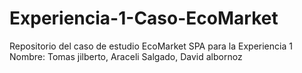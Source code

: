 # Experiencia-1-Caso-EcoMarket
Repositorio del caso de estudio EcoMarket SPA para la Experiencia 1 Nombre:  Tomas jilberto, Araceli Salgado, David albornoz
